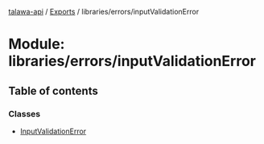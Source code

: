 [talawa-api](../README.md) / [Exports](../modules.md) / libraries/errors/inputValidationError

# Module: libraries/errors/inputValidationError

## Table of contents

### Classes

- [InputValidationError](../classes/libraries_errors_inputValidationError.InputValidationError.md)
